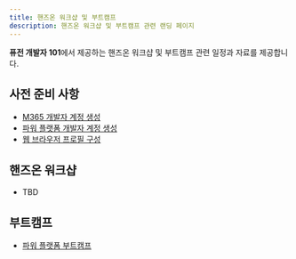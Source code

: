 ```yaml
---
title: 핸즈온 워크샵 및 부트캠프
description: 핸즈온 워크샵 및 부트캠프 관련 랜딩 페이지
---
```


**퓨전 개발자 101**에서 제공하는 핸즈온 워크샵 및 부트캠프 관련 일정과 자료를 제공합니다.


## 사전 준비 사항 ##

* [M365 개발자 계정 생성](../m365/m365-dev-setup)
* [파워 플랫폼 개발자 계정 생성](../pp/pp-dev-setup)
* [웹 브라우저 프로필 구성](./browser-setup)


## 핸즈온 워크샵 ##

* TBD


## 부트캠프 ##

* [파워 플랫폼 부트캠프](./pl-900)
